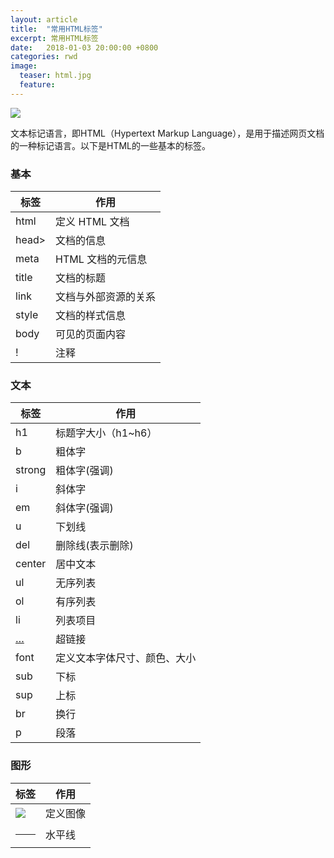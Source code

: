 ```yaml
---
layout: article
title:  "常用HTML标签"
excerpt: 常用HTML标签
date:   2018-01-03 20:00:00 +0800
categories: rwd
image: 
  teaser: html.jpg
  feature: 
---
```

<img src="https://chenie233.github.io/images/html.jpg">

文本标记语言，即HTML（Hypertext Markup Language），是用于描述网页文档的一种标记语言。以下是HTML的一些基本的标签。

### 基本

| 标签 | 作用
| --- |---
| html |  定义 HTML 文档
| head>| 文档的信息
| meta |  HTML 文档的元信息
| title | 文档的标题
| link  | 文档与外部资源的关系
| style |   文档的样式信息
| body |  可见的页面内容
| ! | 注释


### 文本

|   标签      | 作用
| --- |---
| h1 |  标题字大小（h1~h6）
| b  | 粗体字
| strong |  粗体字(强调) 
| i | 斜体字
| em | 斜体字(强调)
| u |  下划线
| del | 删除线(表示删除)
| center | 居中文本
| ul  | 无序列表
| ol |  有序列表
| li |  列表项目
| <a href=”…”>…</a> | 超链接
| font |  定义文本字体尺寸、颜色、大小
| sub  | 下标
| sup |  上标 
| br | 换行
| p | 段落

### 图形

|   标签      | 作用
| --- |---
| <img src=”…”> |  定义图像
| <hr>  | 水平线


